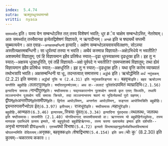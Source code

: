 ```yaml
---
index:  5.4.74
sutra:  ऋक्पूरब्धूःपथामानक्षे
vritti:  nyasa
---
```


`सामर्थ्यात्` इति। यस्य येन सम्बन्धोऽस्ति तत् तस्य विशेषणं भवति; धुर #ेव चाक्षेम सम्बन्धोऽस्ति, नेतरेषाम्। अतः समर्थ्यात् तस्यैवानक्ष इत्येतद्विशेषणं विज्ञायते, न ऋगादीनाम्। `अनक्षे` इति च षष्ठ्यर्थे सप्तमी सुब्ब्यत्ययेन। अत एवाह--`अनक्षसम्बन्धिनी` इत्यादि। अक्षेण सम्बन्धोऽवयवावयविलक्षणः, सोऽस्या अस्तीत्यक्षस्मबन्धिनी। सा धूर्यस्यां तस्या न भवति। अथैवं कस्मान्न विज्ञायते--अक्षेऽभिधेये न भवतीति? अशक्यमेवं विज्ञातुम्; एवं हि विज्ञायमान इहैव प्रतिषेधः स्यात्--दृढा धूरस्याक्षस्य दृढधूरक्ष इति। इह तु न स्यात्--अक्षस्य धूरक्षधूरिति, एवं तर्हि विज्ञायते--अक्षे पूर्वपदे न भवतीति? एवमप्यशक्यं विज्ञातुम्; तथा ह्येवं विज्ञायमान इहैव प्रतिषेधः स्यात्--अक्षधूरिति। इह तु न स्यात्--दृढधूरक्ष इति। यथा वृत्ति कारेम व्याख्यातं तथोभत्रापि भवति। अक्षसम्बन्धिनी या धूः, तदन्तत्वात् समासस्य। `अर्द्धर्चः` इति। ऋचोर्द्धमिति `अर्धं नपुंसकम्` (2.2.2) इति समासः। `अर्द्धर्चा पुंसि च (2.4.31) इति नपुंसकलिङ्गता च। `बहवृचः` इति। बहव ऋचोऽस्य सन्तीति बहुव्रीहिः। `ललाटपुरम्` इति। षष्ठीतत्पुरुषोऽयम्। अथ वा--ललाटं पूरिवेति `उपमितं व्याघ्रादिभिः` (2.1.56) इत्यादिना समासः। `नान्दीपुरम्` इति। षष्ठीसमासः। यद्यप्यकारान्तेन पुरशब्देन समासे कृत एतत् सिध्यति, तथापि व्यञ्जनान्तेन पूःशब्देन यदि समासः क्रियते, तदा व्यञ्जनान्तस्य श्रवणं मा भूदित्येवमर्थं पुरो ग्रहणम्। `द्वीपम्` इति `अन्तरीपम्` इति `समीपम्` इति। द्विर्गता आपोऽस्मिन्, अन्तर्गता आपोऽस्मिन्, सङ्गता आपोस्मिन्निति बहुव्रीहिः। `द्व्यन्तरुपसर्गेभ्योऽप ईत्`(6.3.97) इतीत्त्वम्। `राजधूरा` इति। षष्ठीसमासः। `महाधुरः` इति। बहुव्रीहिः, `आन्महतः` (6.3.46) इत्यात्त्वम्, `स्त्रियाः पुंवत्` (6.3.34) इत्यादिना पुंवद्भावः। `स्थलपथः, जलपथः` इति षष्ठीसमासः। सप्तमीति (2.1.40) योगविभागात् सपतमीसमासो वा।
ऋगन्तस्य यो बहुव्रीहिर्नञ्पूर्वपदः, तस्य माणवक एवाभिधेये प्रत्यय इष्यते, यो बहुपूर्वपदो बहुव्रीहिर्ऋगन्तः, तस्य चरणा ख्यायामेव इष्यत इति दर्शयति--`अनृचो माणवको ज्ञेयः` इत्यादि। एतच्च `पथो विभाषा` (5.4.72) इत्यतो विभाषाग्रहानुवृत्तेर्व्यवस्थितविभाषात्वं चोपलभ्यमिति वेदितव्यम्। `अनृक्कः, बहवृक्कः` इति। `शेषाद्विभाषा` (5.4.154) इति कप। `चोः कुः` (8.2.30) इति कुत्वम्--चकारस्य ककारः।।

